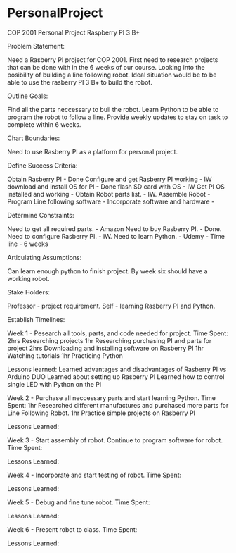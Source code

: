 # PersonalProject
COP 2001 Personal Project Raspberry PI 3 B+

Problem Statement:

Need a Rasberry PI project for COP 2001.
First need to research projects that can be done with in the 6 weeks of our course.
Looking into the posibility of building a line following robot.
Ideal situation would be to be able to use the rasberry PI 3 B+ to build the robot.

Outline Goals:

Find all the parts neccessary to buil the robot.
Learn Python to be able to program the robot to follow a line.
Provide weekly updates to stay on task to complete within 6 weeks.

Chart Boundaries:

Need to use Rasberry PI as a platform for personal project.

Define Success Criteria:

Obtain Rasberry PI - Done
Configure and get Rasberry PI working - IW
  download and install OS for PI - Done
  flash SD card with OS - IW
  Get PI OS installed and working - 
Obtain Robot parts list. - IW.
Assemble Robot - 
Program Line following software - 
Incorporate software and hardware - 

Determine Constraints:

Need to get all required parts. - Amazon
Need to buy Rasberry PI. - Done.
Need to configure Rasberry PI. - IW.
Need to learn Python. - Udemy - 
Time line - 6 weeks

Articulating Assumptions:

Can learn enough python to finish project.
By week six should have a working robot.

Stake Holders:

Professor - project requirement.
Self - learning Rasberry PI and Python.

Establish Timelines:

Week 1 - Pesearch all tools, parts, and code needed for project.
  Time Spent: 
  2hrs  Researching projects
  1hr   Researching purchasing PI and parts for project
  2hrs  Downloading and installing software on Rasberry PI
  1hr   Watching tutorials
  1hr   Practicing Python
  
  Lessons learned:
  Learned advantages and disadvantages of Rasberry PI vs Arduino DUO
  Learned about setting up Rasberry PI
  Learned how to control single LED with Python on the PI
  
    

Week 2 - Purchase all neccessary parts and start learning Python.
  Time Spent:
  1hr   Researched different manufactures and purchased more parts for Line Following Robot.
  1hr   Practice simple projects on Rasberry PI 
  
  Lessons Learned:

Week 3 - Start assembly of robot. Continue to program software for robot.
  Time Spent:
  
  Lessons Learned:

Week 4 - Incorporate and start testing of robot.
  Time Spent:
  
  Lessons Learned:

Week 5 - Debug and fine tune robot.
  Time Spent:
  
  Lessons Learned:

Week 6 - Present robot to class.
  Time Spent:
  
  Lessons Learned:


